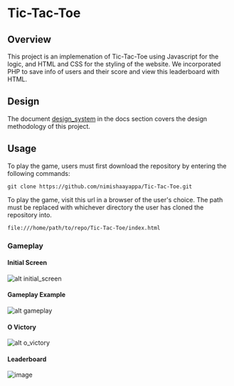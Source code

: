 # Tic-Tac-Toe

## Overview

This project is an implemenation of Tic-Tac-Toe using Javascript for the logic, and HTML and CSS for the styling of the website. We incorporated PHP to save info of users and their score and view this leaderboard with HTML. 

## Design

The document [design_system](./docs/design_system.md) in the docs section covers the design methodology of this project.


## Usage

To play the game, users must first download the repository by entering the following commands:

```
git clone https://github.com/nimishaayappa/Tic-Tac-Toe.git
```

To play the game, visit this url in a browser of the user's choice. The path must be replaced with whichever directory the user has cloned the repository into.

```file:///home/path/to/repo/Tic-Tac-Toe/index.html```



### Gameplay


#### Initial Screen
![alt initial_screen](./assets/initial_screen.png "Initial screen")


#### Gameplay Example
![alt gameplay](./assets/gameplay.png "Gamplay Example")


#### O Victory
![alt o_victory](./assets/victory_o.png "O Victory")

#### Leaderboard
![image](https://github.com/user-attachments/assets/6f63cb2b-181c-43bd-b567-08e3a7714e93)
